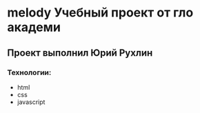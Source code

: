 # melody Учебный проект от гло академи
## Проект выполнил Юрий Рухлин
### Технологии: 
- html
- css
- javascript
